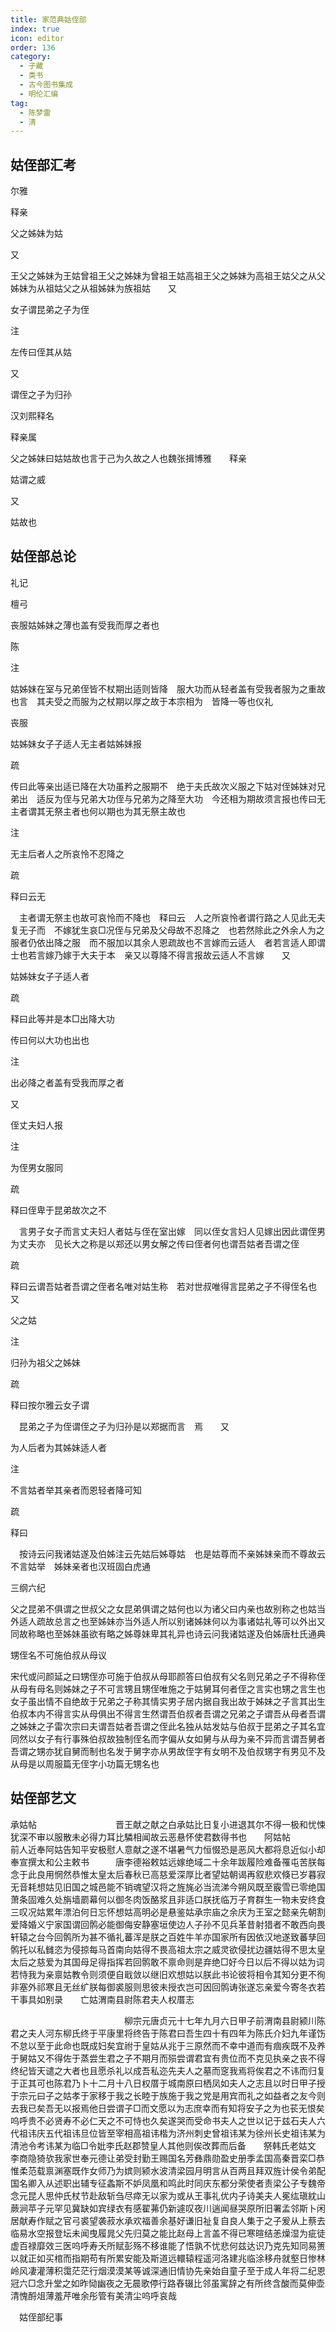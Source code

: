 ```yaml
---
title: 家范典姑侄部
index: true
icon: editor
order: 136
category:
  - 子藏
  - 类书
  - 古今图书集成
  - 明伦汇编
tag:
  - 陈梦雷
  - 清
---
```


## 姑侄部汇考

尔雅  

释亲  

父之姊妹为姑  

又  

王父之姊妹为王姑曾祖王父之姊妹为曾祖王姑高祖王父之姊妹为高祖王姑父之从父姊妹为从祖姑父之从祖姊妹为族祖姑　　又  

女子谓昆弟之子为侄  

注  

左传曰侄其从姑  

又  

谓侄之子为归孙  

汉刘熙释名  

释亲属  

父之姊妹曰姑姑故也言于己为久故之人也魏张揖博雅　　释亲  

姑谓之威  

又  

姑故也  

## 姑侄部总论

礼记  

檀弓  

丧服姑姊妹之薄也盖有受我而厚之者也  

陈  

注  

姑姊妹在室与兄弟侄皆不杖期出适则皆降　服大功而从轻者盖有受我者服为之重故也言　其夫受之而服为之杖期以厚之故于本宗相为　皆降一等也仪礼  

丧服  

姑姊妹女子子适人无主者姑姊妹报  

疏  

传曰此等亲出适已降在大功虽矜之服期不　绝于夫氏故次义服之下姑对侄姊妹对兄弟出　适反为侄与兄弟大功侄与兄弟为之降至大功　今还相为期故须言报也传曰无主者谓其无祭主者也何以期也为其无祭主故也  

注  

无主后者人之所哀怜不忍降之  

疏  

释曰云无  

　主者谓无祭主也故可哀怜而不降也　释曰云　人之所哀怜者谓行路之人见此无夫复无子而　不嫁犹生哀□况侄与兄弟及父母故不忍降之　也若然除此之外余人为之服者仍依出降之服　而不服加以其余人恩疏故也不言嫁而云适人　者若言适人即谓士也若言嫁乃嫁于大夫于本　亲又以尊降不得言报故云适人不言嫁　　又  

姑姊妹女子子适人者  

疏  

释曰此等并是本□出降大功  

传曰何以大功也出也  

注  

出必降之者盖有受我而厚之者  

又  

侄丈夫妇人报  

注  

为侄男女服同  

疏  

释曰侄卑于昆弟故次之不  

　言男子女子而言丈夫妇人者姑与侄在室出嫁　同以侄女言妇人见嫁出因此谓侄男为丈夫亦　见长大之称是以郑还以男女解之传曰侄者何也谓吾姑者吾谓之侄  

疏  

释曰云谓吾姑者吾谓之侄者名唯对姑生称　若对世叔唯得言昆弟之子不得侄名也　　又  

父之姑  

注  

归孙为祖父之姊妹  

疏  

释曰按尔雅云女子谓  

　昆弟之子为侄谓侄之子为归孙是以郑据而言　焉　　又  

为人后者为其姊妹适人者  

注  

不言姑者举其亲者而恩轻者降可知  

疏  

释曰  

　按诗云问我诸姑遂及伯姊注云先姑后姊尊姑　也是姑尊而不亲姊妹亲而不尊故云不言姑举　姊妹亲者也汉班固白虎通  

三纲六纪  

父之昆弟不俱谓之世叔父之女昆弟俱谓之姑何也以为诸父曰内亲也故别称之也姑当外适人疏故总言之也至姊妹亦当外适人所以别诸姊妹何以为事诸姑礼等可以外出又同故称略也至姊妹虽欲有略之姊尊妹卑其礼异也诗云问我诸姑遂及伯姊唐杜氏通典  

甥侄名不可施伯叔从母议  

宋代或问颜延之曰甥侄亦可施于伯叔从母耶颜答曰伯叔有父名则兄弟之子不得称侄从母有母名则姊妹之子不可言甥且甥侄唯施之于姑舅耳何者侄之言实也甥之言生也女子虽出情不自绝故于兄弟之子称其情实男子居内据自我出故于姊妹之子言其出生伯叔本内不得言实从母俱出不得言生然谓吾伯叔者吾谓之兄弟之子谓吾从母者吾谓之姊妹之子雷次宗曰夫谓吾姑者吾谓之侄此名独从姑发姑与伯叔于昆弟之子其名宜同然以女子有行事殊伯叔故独制侄名而字偏从女如舅与从母为亲不异而言谓吾舅者吾谓之甥亦犹自舅而制也名发于舅字亦从男故侄字有女明不及伯叔甥字有男见不及从母是以周服篇无侄字小功篇无甥名也  

## 姑侄部艺文

承姑帖　　　　　　　　　晋王献之献之白承姑比日复小进退其尔不得一极和忧悚犹深不审以服散未必得力耳比驎相闻故云恶悬怀使君数得书也　　阿姑帖　　　　　　　　　　　前人近奉阿姑告知平安极慰人意献之遂不堪暑气力恒惙恐是恶风大都将息近似小却　　奉宣撰太和公主敕书　　　唐李德裕敕姑远嫁绝域二十余年跋履险难备罹屯苦朕每念于此良用惘然恭惟太皇太后春秋已高慈爱深厚比者望姑朝谒再叙悲欢倏已岁暮寂无音耗想姑见旧国之城邑能不销魂望汉将之旌旄必当流涕今朔风既至霰雪已零绝国萧条固难久处旃墙罽幕何以御冬肉饭酪浆且非适口朕抚临万子育群生一物未安终食三叹况姑累年漂泊何日忘怀想姑高明必是悬鉴姑承宗庙之余庆为王室之懿亲先朝割爱降婚义宁家国谓回鹘必能御侮安静塞垣使边人子孙不见兵革昔射猎者不敢西向畏轩辕之台今回鹘所为甚不循礼蕃浑是朕之百姓牛羊亦国家所有因依汉地遂致蕃孳回鹘托以私雠恣为侵掠每马首南向姑得不畏高祖太宗之威灵欲侵扰边疆姑得不思太皇太后之慈爱为其国母足得指挥若回鹘敢不禀命则是弃绝□好今日以后不得以姑为词若恃我为亲禀姑教令则须便自戢敛以继旧欢想姑以朕此书论彼将相令其知分更不徇非塞外祁寒且无丝纩朕每御裘服则思彼未授衣岂可因回鹘诪张遂忘亲爱今寄冬衣若干事具如别录　　亡姑渭南县尉陈君夫人权厝志  

　　　　　　　　　　　　　柳宗元唐贞元十七年九月六日甲子前渭南县尉颍川陈君之夫人河东柳氏终于平康里将终告于陈君曰吾生四十有四年为陈氏介妇九年谨饬不怠以至于此命也既成妇矣宜祔于皇姑从兆于三原然而不幸中道而有痼疾既不及养于舅姑又不得佐于蒸尝生君之子不期月而殒尝谓君宜有贵位而不克见执亲之丧不得终纪皆天谴之大者也且愿杀礼以成吾私迩先夫人之墓而窆我焉将俟君之不讳而归复于正其可也陈君乃卜十二月十八日权厝于城南原曰栖凤如夫人之志且以时日甲子授于宗元曰子之姑孝于家移于我之长睦于族施于我之党是用宾而礼之如益者之友今则去我已矣吾无以报焉他日尝谓子□而文愿以为志庶幸而有知将安子之为也苌无恨矣呜呼贵不必贤寿不必仁天之不可恃也久矣遂哭而受命书夫人之世以记于兹石夫人六代祖讳庆五代祖讳旦位皆至宰相高祖讳楷为济州刺史曾祖讳某为徐州长史祖讳某为清池令考讳某为临□令妣李氏赵郡赞皇人其他则俟改葬而后备　　祭韩氏老姑文　　　　　　　李商隐猗欤我家世奉元德让弟受封勤王赐国名芳彝鼎勋盈史册季孟国高秦晋栾□恭惟柔范载禀渊塞既作女师乃为嫔则颍水波清梁园月明言从百两且拜双旌计侯令弟配国名卿入从述职出辅专征螽斯不妒凤凰和鸣此时同庆东都分荣使者责梁公子专魏帝念元昆人思仲氏杖节赴敌斩刍尽瘁无以家为或从王事礼优内子诗美夫人冕纮瑱紞山蕨涧苹子元罕见冀缺如宾绿衣有感翟茀仍新遽叹夜川遄闻昼哭原所旧署孟邻斯卜闲居献寿作赋之官弓裘望袭菽水承欢福善余基好谦旧祉复自良人集于之子爰从上蔡去临易水空报登坛未闻曳履晁父先归莫之能比赵母上言盖不得已寒暄结恙燥湿为疵徒虚百禄靡效三医呜呼寿夭所赋彭殇不移谁能了悟孰不忧悲何兹达识乃克先知同易箦以就正如买棺而指期苟有所累安能及斯道远轘辕程遥河洛建兆临涂移舟就壑日惨林岭风凄灌薄积霭茫茫行烟漠漠某等诚深通旧情协先亲始自童子至于成人年将二纪恩冠六□念升堂之如昨恸幽夜之无晨歌停行路舂辍比邻虽寓辞之有所终含酸而莫伸壶清愧酹俎薄羞芹唯余彤管有美清尘呜呼哀哉  

　姑侄部纪事  
